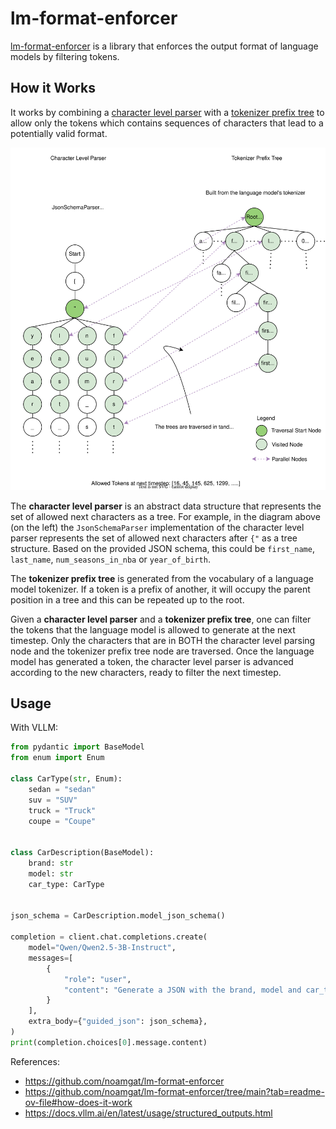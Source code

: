 # lm-format-enforcer

[lm-format-enforcer](https://github.com/noamgat/lm-format-enforcer) is a library that enforces the output format of language models by filtering tokens.

## How it Works

It works by combining a [character level parser](https://github.com/noamgat/lm-format-enforcer/blob/main/lmformatenforcer/characterlevelparser.py) with a [tokenizer prefix tree](https://github.com/noamgat/lm-format-enforcer/blob/main/lmformatenforcer/tokenizerprefixtree.py) to allow only the tokens which contains sequences of characters that lead to a potentially valid format.

![How lm-format-enforcer works using a character level parser and a tokenizer prefix tree.](./images/lm-format-enforcer-diagram.svg "How lm-format-enforcer works using a character level parser and a tokenizer prefix tree. Source: noamgat/lm-format-enforcer")

The **character level parser** is an abstract data structure that represents the set of allowed next characters as a tree. For example, in the diagram above (on the left) the `JsonSchemaParser` implementation of the character level parser represents the set of allowed next characters after `{"` as a tree structure. Based on the provided JSON schema, this could be `first_name`, `last_name`, `num_seasons_in_nba` or `year_of_birth`. 

The **tokenizer prefix tree** is generated from the vocabulary of a language model tokenizer. If a token is a prefix of another, it will occupy the parent position in a tree and this can be repeated up to the root.

Given a **character level parser** and a **tokenizer prefix tree**, one can filter the tokens that the language model is allowed to generate at the next timestep. Only the characters that are in BOTH the character level parsing node and the tokenizer prefix tree node are traversed. Once the language model has generated a token, the character level parser is advanced according to the new characters, ready to filter the next timestep.

## Usage

With VLLM:
```python
from pydantic import BaseModel
from enum import Enum

class CarType(str, Enum):
    sedan = "sedan"
    suv = "SUV"
    truck = "Truck"
    coupe = "Coupe"


class CarDescription(BaseModel):
    brand: str
    model: str
    car_type: CarType


json_schema = CarDescription.model_json_schema()

completion = client.chat.completions.create(
    model="Qwen/Qwen2.5-3B-Instruct",
    messages=[
        {
            "role": "user",
            "content": "Generate a JSON with the brand, model and car_type of the most iconic car from the 90's",
        }
    ],
    extra_body={"guided_json": json_schema},
)
print(completion.choices[0].message.content)
```

References:
- https://github.com/noamgat/lm-format-enforcer
- https://github.com/noamgat/lm-format-enforcer/tree/main?tab=readme-ov-file#how-does-it-work
- https://docs.vllm.ai/en/latest/usage/structured_outputs.html